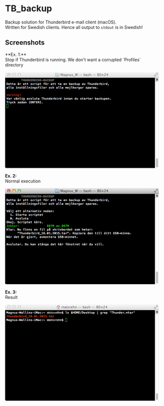# TB_backup
Backup solution for Thunderbird e-mail client (macOS).<br>
Written for Swedish clients. Hence all output to `stdout` is in Swedish!

<h2>Screenshots</h2>
**Ex. 1:**<br>
Stop if Thunderbird is running. We don't want a corrupted `Profiles` directory

![tb_backup image err](scrots/TB_Back_err.jpg "TB_Backup_img")

**Ex. 2:**<br>
Normal execution

![tb_backup image err](scrots/TB_Back.jpg "TB_Backup_img")

**Ex. 3:**<br>
Result

![tb_backup image err](scrots/TB_Back_result.jpg "TB_Backup_img")
